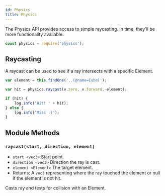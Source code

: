 ```yaml
---
id: Physics
title: Physics
---
```


The Physics API provides access to simple raycasting. In time, they'll be more functionality available.

```javascript
const physics = require('physics');
```

## Raycasting

A raycast can be used to see if a ray intersects with a specific Element.

```javascript
var element = this.findOne('..(@name=Cube)');

var hit = physics.raycast(v.zero, v.forward, element);

if (hit) {
	log.info('Hit! ' + hit);
} else {
	log.info('Miss :(');
}
```

## Module Methods

### `raycast(start, direction, element)`
- `start <vec3>` Start point.
- `direction <vec3>` Direction the ray is cast.
- `element <Element>` The target element.
- Returns: A `vec3` representing where the ray touched the element or null if the element is not hit.

Casts ray and tests for collision with an Element.
